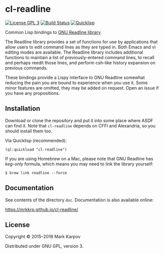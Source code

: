 # cl-readline

[![License GPL 3](https://img.shields.io/badge/license-GPL_3-green.svg)](http://www.gnu.org/licenses/gpl-3.0.txt)
[![Build Status](https://travis-ci.org/mrkkrp/cl-readline.svg?branch=master)](https://travis-ci.org/mrkkrp/cl-readline)
[![Quicklisp](http://quickdocs.org/badge/cl-readline.svg)](http://quickdocs.org/cl-readline/)

Common Lisp bindings
to [GNU Readline library](http://directory.fsf.org/wiki/Readline).

The Readline library provides a set of functions for use by applications
that allow users to edit command lines as they are typed in. Both Emacs and
vi editing modes are available. The Readline library includes additional
functions to maintain a list of previously-entered command lines, to recall
and perhaps reedit those lines, and perform csh-like history expansion on
previous commands.

These bindings provide a Lispy interface to GNU Readline somewhat reducing
the pain you are bound to experience when you use it. Some minor features
are omitted, they may be added on request. Open an issue if you have any
propositions.

## Installation

Download or clone the repository and put it into some place where ASDF can
find it. Note that `cl-readline` depends on CFFI and Alexandria, so you
should install them too.

Via Quicklisp (recommended):

```common-lisp
(ql:quickload "cl-readline")
```

If you are using Homebrew on a Mac, please note that GNU Readline has
*keg-only* formula, which means you may need to link the library yourself:

```
$ brew link readline --force
```

## Documentation

See contents of the directory `doc`. Documentation is also available online:

https://mrkkrp.github.io/cl-readline/

## License

Copyright © 2015–2018 Mark Karpov

Distributed under GNU GPL, version 3.

